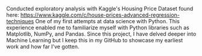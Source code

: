 Conducted exploratory analysis with Kaggle's Housing Price Dataset found here: https://www.kaggle.com/c/house-prices-advanced-regression-techniques
One of my first attempts at data science with Python. This experience enabled me to familiarize myself with Python libraries such as Matplotlib, NumPy, and Pandas.
Since this project, I have delved deeper into Machine Learning but I keep this in my GitHub to showcase my earliest work and how far I've gotten.
